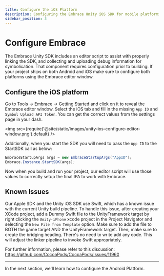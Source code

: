 ```yaml
---
title: Configure the iOS Platform
description: Configuring the Embrace Unity iOS SDK for mobile platforms
sidebar_position: 3
---
```


# Configure Embrace

The Embrace Unity SDK includes an editor script to assist with properly linking the SDK, and collecting and uploading debug information for symbolication. That component requires configuration prior to building. If your project ships on both Android and iOS make sure to configure both platforms using the Embrace editor window.

## Configure the iOS platform

Go to Tools -> Embrace -> Getting Started and click on it to reveal the Embrace editor window. Select the iOS tab and fill in the missing `App ID` and `Symbol Upload API Token`. You can get the correct values from the settings page in your dash.

<img src={require('@site/static/images/unity-ios-configure-editor-window.png').default} />

Additionally, when you start the SDK you will need to pass the `App ID` to the StartSDK call as below:

```cs
EmbraceStartupArgs args = new EmbraceStartupArgs("AppID");
Embrace.Instance.StartSDK(args);
```

Now when you build and run your project, our editor script will use those values to correctly setup the final IPA to work with Embrace.

## Known Issues

Our Apple SDK and the Unity iOS SDK use Swift, which has a known issue with the current Unity build pipeline. To handle this issue, after creating your XCode project, add a Dummy Swift file to the UnityFramework target by right clicking the `Unity-iPhone` xcode project in the Project Navigator and selecting the `New File from Template` option. Make sure to add the file to BOTH the game target AND the UnityFramework target. Then, make sure to create the bridging heading. There's no need to write add any code. This will adjust the linker pipeline to invoke Swift appropriately.

For further information, please refer to this discussion: https://github.com/CocoaPods/CocoaPods/issues/11960

---

In the next section, we'll learn how to configure the Android Platform.
